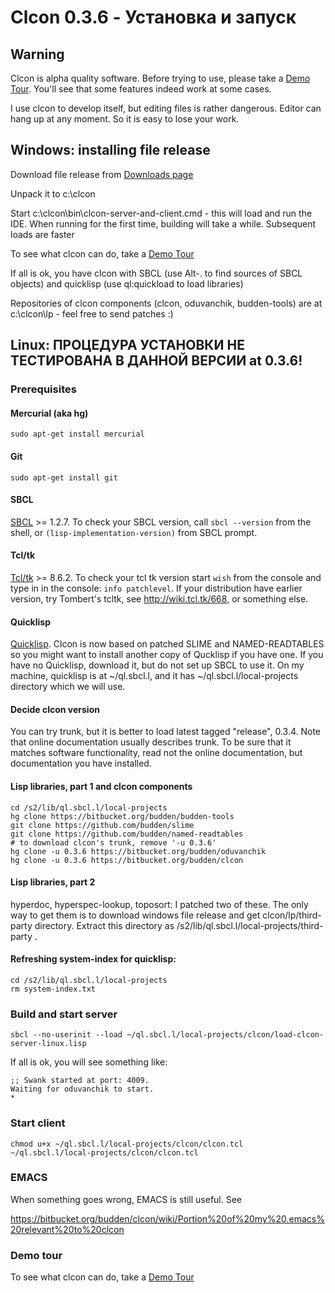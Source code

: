 Clcon 0.3.6 - Установка и запуск
==============

Warning
-------
Clcon is alpha quality software. Before trying to use, please take a [Demo Tour](demo-tour.md). 
You'll see that some features indeed work at some cases. 

I use clcon to develop itself, but editing files is rather dangerous. Editor can hang up at any moment. 
So it is easy to lose your work. 

Windows: installing file release
----------
Download file release from [Downloads page](https://bitbucket.org/budden/clcon/downloads)

Unpack it to c:\clcon

Start c:\clcon\bin\clcon-server-and-client.cmd - this will load and run the IDE. When running for the first time, building will take a while. Subsequent loads are faster

To see what clcon can do, take a [Demo Tour](demo-tour.md)

If all is ok, you have clcon with SBCL (use Alt-. to find sources of SBCL objects) and quicklisp (use ql:quickload to load libraries)

Repositories of clcon components (clcon, oduvanchik, budden-tools) are at c:\clcon\lp - feel free to send patches :)

Linux: ПРОЦЕДУРА УСТАНОВКИ НЕ ТЕСТИРОВАНА В ДАННОЙ ВЕРСИИ at 0.3.6!
-----------

### Prerequisites

#### Mercurial (aka hg)

    sudo apt-get install mercurial

#### Git
   
    sudo apt-get install git

#### SBCL

[SBCL](http://www.sbcl.org/platform-table.html) >= 1.2.7. To check your SBCL version, call `sbcl --version` from the shell, or `(lisp-implementation-version)` from SBCL prompt.

#### Tcl/tk

[Tcl/tk](http://tcl.tk) >= 8.6.2. To check your tcl tk version start `wish` from the console and type in in the console: `info patchlevel`. If your distribution have earlier version, try Tombert's tcltk, see http://wiki.tcl.tk/668, or something else.

#### Quicklisp

[Quicklisp](https://www.quicklisp.org/beta/). Clcon is now based on patched SLIME and NAMED-READTABLES so you might want to install another copy of Qucklisp if you have one. If you have no Quicklisp, download it, but do not set up SBCL to use it. On my machine, quicklisp is at ~/ql.sbcl.l, and it has ~/ql.sbcl.l/local-projects directory which we will use.  

#### Decide clcon version

You can try trunk, but it is better to load latest tagged "release", 0.3.4. Note that online documentation usually describes trunk. To be sure that it matches software functionality, read not the online documentation, but documentation you have installed. 

#### Lisp libraries, part 1 and clcon components

    cd /s2/lib/ql.sbcl.l/local-projects
    hg clone https://bitbucket.org/budden/budden-tools
    git clone https://github.com/budden/slime 
    git clone https://github.com/budden/named-readtables
    # to download clcon's trunk, remove '-u 0.3.6' 
    hg clone -u 0.3.6 https://bitbucket.org/budden/oduvanchik
    hg clone -u 0.3.6 https://bitbucket.org/budden/clcon

#### Lisp libraries, part 2

hyperdoc, hyperspec-lookup, toposort: I patched two of these. The only way
to get them is to download windows file release and get clcon/lp/third-party directory. Extract this directory as /s2/lib/ql.sbcl.l/local-projects/third-party .

#### Refreshing system-index for quicklisp: 
    cd /s2/lib/ql.sbcl.l/local-projects
    rm system-index.txt 

### Build and start server

    sbcl --no-userinit --load ~/ql.sbcl.l/local-projects/clcon/load-clcon-server-linux.lisp

If all is ok, you will see something like:

    ;; Swank started at port: 4009.
    Waiting for oduvanchik to start.
    * 

### Start client
   
    chmod u+x ~/ql.sbcl.l/local-projects/clcon/clcon.tcl
    ~/ql.sbcl.l/local-projects/clcon/clcon.tcl

### EMACS

  When something goes wrong, EMACS is still useful. See 

   https://bitbucket.org/budden/clcon/wiki/Portion%20of%20my%20.emacs%20relevant%20to%20clcon

### Demo tour

To see what clcon can do, take a [Demo Tour](demo-tour.md)
